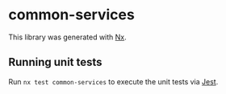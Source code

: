 # common-services

This library was generated with [Nx](https://nx.dev).

## Running unit tests

Run `nx test common-services` to execute the unit tests via [Jest](https://jestjs.io).
